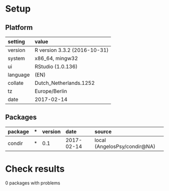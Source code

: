 # Setup

## Platform

|setting  |value                        |
|:--------|:----------------------------|
|version  |R version 3.3.2 (2016-10-31) |
|system   |x86_64, mingw32              |
|ui       |RStudio (1.0.136)            |
|language |(EN)                         |
|collate  |Dutch_Netherlands.1252       |
|tz       |Europe/Berlin                |
|date     |2017-02-14                   |

## Packages

|package |*  |version |date       |source                       |
|:-------|:--|:-------|:----------|:----------------------------|
|condir  |*  |0.1     |2017-02-14 |local (AngelosPsy/condir@NA) |

# Check results
0 packages with problems


